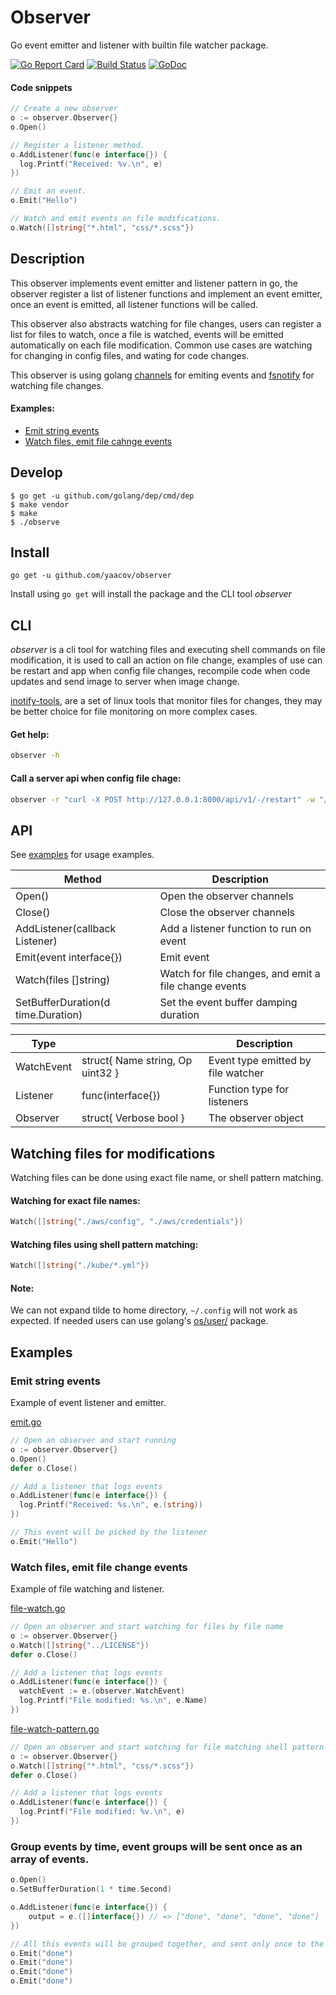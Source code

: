 # Observer

Go event emitter and listener with builtin file watcher package.

[![Go Report Card](https://goreportcard.com/badge/github.com/yaacov/observer)](https://goreportcard.com/report/github.com/yaacov/observer)
[![Build Status](https://travis-ci.org/yaacov/observer.svg?branch=master)](https://travis-ci.org/yaacov/observer)
[![GoDoc](https://godoc.org/github.com/yaacov/observer?status.svg)](https://godoc.org/github.com/yaacov/observer)

#### Code snippets

``` go
// Create a new observer
o := observer.Observer{}
o.Open()

// Register a listener method.
o.AddListener(func(e interface{}) {
  log.Printf("Received: %v.\n", e)
})

// Emit an event.
o.Emit("Hello")

// Watch and emit events on file modifications.
o.Watch([]string{"*.html", "css/*.scss"})
```
## Description

This observer implements event emitter and listener pattern in go,
the observer register a list of listener functions and implement an event emitter,
once an event is emitted, all listener functions will be called.

This observer also abstracts watching for file changes, users can register a list for files to watch,
once a file is watched, events will be emitted automatically on each file modification.
Common use cases are watching for changing in config files, and wating for code changes.

This observer is using golang [channels](https://gobyexample.com/channels) for emiting events and [fsnotify](https://github.com/fsnotify/fsnotify) for watching file changes.

#### Examples:
  - [Emit string events](#emit-string-events)
  - [Watch files, emit file cahnge events](#watch-files-emit-file-change-events)

## Develop

```
$ go get -u github.com/golang/dep/cmd/dep
$ make vendor
$ make
$ ./observe
```

## Install

```
go get -u github.com/yaacov/observer
```

Install using `go get` will install the package and the CLI tool _observer_

## CLI

_observer_ is a cli tool for watching files and executing shell commands on file modification, it is used to call
an action on file change, examples of use can be restart and app when config file changes, recompile code when code updates and send image to server when image change.

[inotify-tools](https://github.com/rvoicilas/inotify-tools/wiki), are a set of linux tools that monitor files for changes, they may be better choice for file monitoring on more complex cases.

#### Get help:
``` sh
observer -h
```

#### Call a server api when config file chage:
``` sh
observer -r "curl -X POST http://127.0.0.1:8000/api/v1/-/restart" -w "/root/.aws/config"
```

## API

See [examples](#examples-1) for usage examples.

| Method                         | Description                       |
|--------------------------------|-----------------------------------|
| Open()                         | Open the observer channels        |
| Close()                        | Close the observer channels       |
| AddListener(callback Listener) | Add a listener function to run on event |
| Emit(event interface{})        | Emit event                        |
| Watch(files []string)          | Watch for file changes, and emit a file change events |
| SetBufferDuration(d time.Duration)   | Set the event buffer damping duration |

| Type                           |                                   | Description |
|--------------------------------|-----------------------------------|-------------|
| WatchEvent                     | struct{ Name string, Op uint32 }  | Event type emitted by file watcher |
| Listener                       | func(interface{})                 | Function type for listeners        |
| Observer                       | struct{ Verbose bool }            | The observer object                |

## Watching files for modifications

Watching files can be done using exact file name, or shell pattern matching.

#### Watching for exact file names:
``` go
Watch([]string{"./aws/config", "./aws/credentials"})
```

#### Watching files using shell pattern matching:
``` go
Watch([]string{"./kube/*.yml"})
```

#### Note:
We can not expand tilde to home directory, `~/.config` will not work as expected.
If needed users can use golang's [os/user/](https://golang.org/pkg/os/user/) package.

## Examples

### Emit string events

Example of event listener and emitter.

[emit.go](/examples/emit.go)

``` go
// Open an observer and start running
o := observer.Observer{}
o.Open()
defer o.Close()

// Add a listener that logs events
o.AddListener(func(e interface{}) {
  log.Printf("Received: %s.\n", e.(string))
})

// This event will be picked by the listener
o.Emit("Hello")
```

### Watch files, emit file change events

Example of file watching and listener.

[file-watch.go](/examples/file-watch.go)

``` go
// Open an observer and start watching for files by file name
o := observer.Observer{}
o.Watch([]string{"../LICENSE"})
defer o.Close()

// Add a listener that logs events
o.AddListener(func(e interface{}) {
  watchEvent := e.(observer.WatchEvent)
  log.Printf("File modified: %s.\n", e.Name)
})
```

[file-watch-pattern.go](/examples/file-watch-pattern.go)

``` go
// Open an observer and start watching for file matching shell pattern
o := observer.Observer{}
o.Watch([]string{"*.html", "css/*.scss"})
defer o.Close()

// Add a listener that logs events
o.AddListener(func(e interface{}) {
  log.Printf("File modified: %v.\n", e)
})
```

### Group events by time, event groups will be sent once as an array of events.

``` go
o.Open()
o.SetBufferDuration(1 * time.Second)

o.AddListener(func(e interface{}) {
	output = e.([]interface{}) // => ["done", "done", "done", "done"]
})

// All this events will be grouped together, and sent only once to the listener.
o.Emit("done")
o.Emit("done")
o.Emit("done")
o.Emit("done")
```
